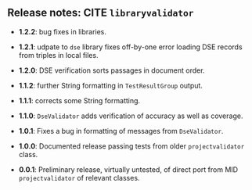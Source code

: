 ## Release notes:  CITE `libraryvalidator`

- **1.2.2**: bug fixes in libraries.

- **1.2.1**: udpate to `dse` library fixes off-by-one error loading DSE records from triples in local files.

- **1.2.0**: DSE verification sorts passages in document order.

- **1.1.2**: further String formatting  in `TestResultGroup` output.

- **1.1.1**: corrects some String formatting.

- **1.1.0**: `DseValidator` adds verification of accuracy as well as coverage.

- **1.0.1**: Fixes a bug in formatting of messages from `DseValidator`.

- **1.0.0**: Documented release passing tests from older `projectvalidator` class.

- **0.0.1**: Preliminary release, virtually untested, of direct port from MID `projectvalidator` of relevant classes.
